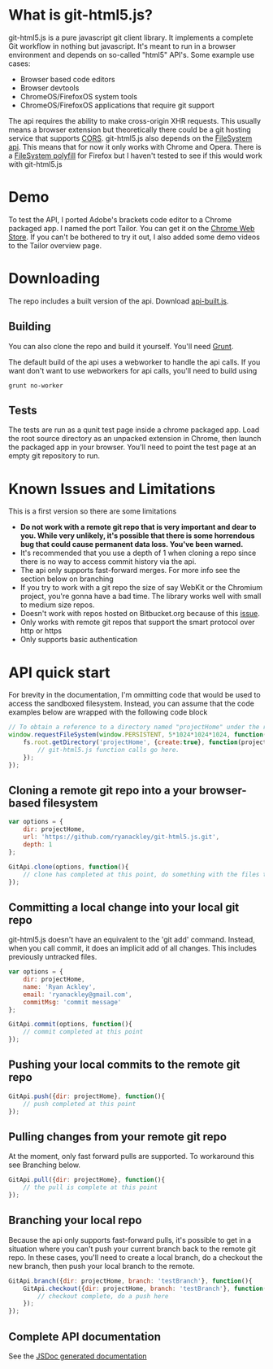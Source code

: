 # What is git-html5.js?

git-html5.js is a pure javascript git client library. It implements a complete Git workflow in nothing but javascript. It's meant to run in a browser environment and depends on so-called "html5" API's. Some example use cases:

- Browser based code editors
- Browser devtools
- ChromeOS/FirefoxOS system tools
- ChromeOS/FirefoxOS applications that require git support

The api requires the ability to make cross-origin XHR requests. This usually means a browser extension but theoretically there could be a git hosting service that supports [CORS](http://www.w3.org/TR/cors/). git-html5.js also depends on the [FileSystem api](http://www.html5rocks.com/en/tutorials/file/filesystem/). This means that for now it only works with Chrome and Opera. There is a [FileSystem polyfill](https://github.com/ebidel/idb.filesystem.js) for Firefox but I haven't tested to see if this would work with git-html5.js

# Demo

To test the API, I ported Adobe's brackets code editor to a Chrome packaged app. I named the port Tailor. You can get it on the [Chrome Web Store](https://chrome.google.com/webstore/detail/tailor/mfakmogheanjhlgjhpijkhdjegllgenf). If you can't be bothered to try it out, I also added some demo videos to the Tailor overview page. 

# Downloading

The repo includes a built version of the api. Download [api-built.js](https://raw.github.com/ryanackley/git-html5.js/master/api-built.js).

## Building

You can also clone the repo and build it yourself. You'll need [Grunt](http://gruntjs.com/).

The default build of the api uses a webworker to handle the api calls. If you want don't want to use webworkers for api calls, you'll need to build using
```
grunt no-worker
```

## Tests
 
The tests are run as a qunit test page inside a chrome packaged app. Load the root source directory as an unpacked extension in Chrome, then launch the packaged app in your browser. You'll need to point the test page at an empty git repository to run.  


# Known Issues and Limitations

This is a first version so there are some limitations

- **Do not work with a remote git repo that is very important and dear to you. While very unlikely, it's possible that there is some horrendous bug that could cause permanent data loss. You've been warned.**
- It's recommended that you use a depth of 1 when cloning a repo since there is no way to access commit history via the api.
- The api only supports fast-forward merges. For more info see the section below on branching
- If you try to work with a git repo the size of say WebKit or the Chromium project, you're gonna have a bad time. The library works well with small to medium size repos.
- Doesn't work with repos hosted on Bitbucket.org because of this [issue](https://bitbucket.org/site/master/issue/6666/detect-git-requests-by-content-type-header). 
- Only works with remote git repos that support the smart protocol over http or https 
- Only supports basic authentication

# API quick start

For brevity in the documentation, I'm ommitting code that would be used to access the sandboxed filesystem. Instead, you can assume that the code examples below are wrapped with the following code block

```javascript
// To obtain a reference to a directory named "projectHome" under the root filesystem directory you would use the following code.
window.requestFileSystem(window.PERSISTENT, 5*1024*1024*1024, function(fs){
    fs.root.getDirectory('projectHome', {create:true}, function(projectHome){
        // git-html5.js function calls go here.
    });
});
```

## Cloning a remote git repo into a your browser-based filesystem

```javascript
var options = {
    dir: projectHome,
    url: 'https://github.com/ryanackley/git-html5.js.git',
    depth: 1
};

GitApi.clone(options, function(){ 
    // clone has completed at this point, do something with the files that have been imported into dir
});
```

## Committing a local change into your local git repo

git-html5.js doesn't have an equivalent to the 'git add' command. Instead, when you call commit, it does an implicit add of all changes. This includes previously untracked files.  

```javascript
var options = {
    dir: projectHome,
    name: 'Ryan Ackley',
    email: 'ryanackley@gmail.com',
    commitMsg: 'commit message'
};

GitApi.commit(options, function(){
    // commit completed at this point
});
```

## Pushing your local commits to the remote git repo

```javascript
GitApi.push({dir: projectHome}, function(){
    // push completed at this point
});
```

## Pulling changes from your remote git repo

At the moment, only fast forward pulls are supported. To workaround this see Branching below.

```javascript
GitApi.pull({dir: projectHome}, function(){
    // the pull is complete at this point
});
```

## Branching your local repo

Because the api only supports fast-forward pulls, it's possible to get in a situation where you can't push your current branch back to the remote git repo. In these cases, you'll need to create a local branch, do a checkout the new branch, then push your local branch to the remote.

```javascript
GitApi.branch({dir: projectHome, branch: 'testBranch'}, function(){
    GitApi.checkout({dir: projectHome, branch: 'testBranch'}, function(){  
        // checkout complete, do a push here
    });
});
``` 

## Complete API documentation

See the [JSDoc generated documentation](http://ryanackley.github.io/git-html5.js/module-GitApi.html)
